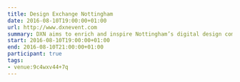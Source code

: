 ```yaml
---
title: Design Exchange Nottingham
date: 2016-08-10T19:00:00+01:00
url: http://www.dxnevent.com
summary: DXN aims to enrich and inspire Nottingham’s digital design community. Each month, it presents talks from renowned speakers and local voices, on topics ranging from UX to front-end.
start: 2016-08-10T19:00:00+01:00
end: 2016-08-10T21:00:00+01:00
participant: true
tags:
- venue:9c4wxv44+7q
---
```

